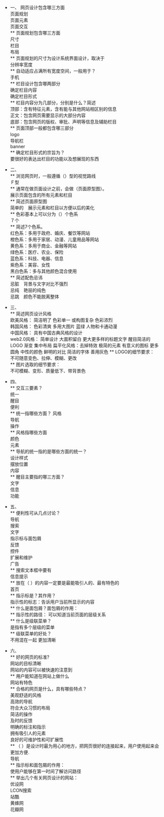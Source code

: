 * 一、
网页设计包含哪三方面  
页面规划  
页面元素  
页面交互  
** 页面规划包含哪三方面   
尺寸  
栏目    
布局  
** 页面规划的尺寸为设计系统界面设计，取决于  
分辨率宽度  
** 自动适应占满所有宽度空间，一般用于？  
手机  
** 栏目设计包含哪两部分  
确定栏目内容  
确定栏目形式  
** 栏目内容分为几部分，分别是什么？简述  
顶部：含有特征元素，含有能与其他网站相区别的信息  
正文：包含网页需要显示的大部分内容  
底部：包含网页的版权、审批、声明等信息及辅助栏目  
** 页面顶部一般都包含哪三部分  
logo　  
导航栏  
banner  
** 确定栏目形式的宗旨为？  
要很好的表达出栏目的功能以及想展现的东西  

* 二、  
** 浏览网页时，一般遵循（）型的视觉路线  
Ｆ型  
** 通常在做页面设计之前，会做（页面原型图）。  
展示页面包含的所有元素和栏目  
** 简述页面原型图  
简单的　展示元素和栏目以方便以后的美化  
** 色彩基本上可以分为（）个色系  
７个  
** 简述7个色系。  
红色系：多用于政府、婚庆、餐饮等网站  
橙色系：多用于家居、动漫、儿童用品等网站  
黄色系：多用于商业、金融等网站  
绿色系：医疗、农业、保险  
蓝色系：科技、电器、信息  
紫色系：美容、女性  
黑白色系：多与其他颜色混合使用  
** 简述配色忌讳  
忌脏　背景与文字对比不强烈  
忌纯　艳丽的纯色  
忌跳　颜色不能脱离整体  
* 三、  
** 简述网页设计风格  
欧美风格： 简洁明了 色彩单一 或构图复杂 色彩浓烈  
韩国风格： 色彩清爽 多用大图片 蓝绿 人物和卡通动漫  
中国风格： 具有中国古典风格的设计  
web2.0风格： 简单设计 大面积留白 更大更多样的标题文字 醒目简洁的LOGO 渐变 集中布局
扁平化风格：去掉特效 极简的元素 有意义的图标 更多圆角 中性的颜色 鲜明的对比 简洁的字体 善用灰色
** LOGO的细节要求：  
不可随意变色、拉伸、模糊、更改  
** 图片选取的细节要求：  
不可模糊、变形、质量低下、带背景色  

* 四、  
** 交互三要素？  
统一  
醒目  
便利  
** 统一指哪些方面？ 
风格  
导航  
操作  
** 风格指哪些方面  
颜色  
元素  
** 导航的统一指的是哪些方面的统一？  
设计样式  
摆放位置  
内容  
** 醒目主要指的哪三方面？  
文字  
信息  
功能  
* 五、  
** 便利性可从几点讨论？  
导航  
搜索  
文字  
指示标与面包屑  
反馈  
控件  
扩展和维护  
广告  
** 搜索文本框中要有   
信息提示  
** 放在（ ）的内容一定要是最能吸引人的、最有特色的  
首页  
** 指示标是？其作用？   
指示性的标志：告诉用户当前所显示的内容  
** 什么是面包屑？面包屑的作用：  
** 指示性的路径： 可以知道当前页面的层级关系  
** 什么是级联菜单？  
是指有多个层级的菜单  
** 级联菜单的好处？  
不用混在一起 更加清晰  

* 六、  
** 好的网页的标准?  
网站的目标清晰  
网站的内容可以被快速的注意到  
** 用户能知道在网站上做什么  
网站有特色  
** 合格的网页是什么，具有哪些特点？  
美观舒适的风格  
高效的导航  
符合大众习惯的布局  
简洁的操作  
及时的反馈  
明确的标注和指示  
拥有吸引人的元素  
良好的可维护性和可扩展性  
** （ ）是设计时最为用心的地方，把网页很好的连接起来，用户使用起来会更加方便.  
导航  
** 指示标和面包屑的作用：  
使用户能够在第一时间了解访问路径  
** 举出几个有关网页设计的网站：  
优设网  
LCON搜索  
站酷  
黄蜂网  
花瓣网  
